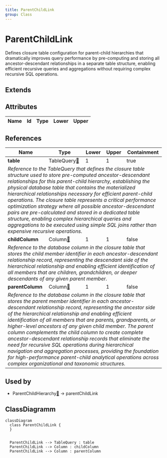 ```yaml
---
title: ParentChildLink
group: Class
---
```


# ParentChildLink<a name="class-parentchildlink"></a>

Defines closure table configuration for parent-child hierarchies that dramatically improves query performance by pre-computing and storing all ancestor-descendant relationships in a separate table structure, enabling efficient recursive queries and aggregations without requiring complex recursive SQL operations.
## Extends

## Attributes

<table>
  <thead>
    <tr>
      <th>Name</th>
      <th>Id</th>
      <th>Type</th>
      <th>Lower</th>
      <th>Upper</th>
    </tr>
  </thead>
  <tbody>
  </tbody>
</table>

## References

<table>
  <thead>
    <tr>
      <th>Name</th>
      <th>Type</th>
      <th>Lower</th>
      <th>Upper</th>
      <th>Containment</th>
    </tr>
  </thead>
  <tbody>
    <tr>
      <td><strong>table</strong></td>
      <td>TableQuery<a href="./class-TableQuery">🔗</a></td>
      <td>1</td>
      <td>1</td>
      <td>true</td>
    </tr>
    <tr>
      <td colspan="5"><em>Reference to the TableQuery that defines the closure table structure used to store pre-computed ancestor-descendant relationships for this parent-child hierarchy, establishing the physical database table that contains the materialized hierarchical relationships necessary for efficient parent-child operations. The closure table represents a critical performance optimization strategy where all possible ancestor-descendant pairs are pre-calculated and stored in a dedicated table structure, enabling complex hierarchical queries and aggregations to be executed using simple SQL joins rather than expensive recursive operations.</em></td>
    </tr>
    <tr>
      <td><strong>childColumn</strong></td>
      <td>Column<a href="./class-Column">🔗</a></td>
      <td>1</td>
      <td>1</td>
      <td>false</td>
    </tr>
    <tr>
      <td colspan="5"><em>Reference to the database column in the closure table that stores the child member identifier in each ancestor-descendant relationship record, representing the descendant side of the hierarchical relationship and enabling efficient identification of all members that are children, grandchildren, or deeper descendants of any given parent member.</em></td>
    </tr>
    <tr>
      <td><strong>parentColumn</strong></td>
      <td>Column<a href="./class-Column">🔗</a></td>
      <td>1</td>
      <td>1</td>
      <td>false</td>
    </tr>
    <tr>
      <td colspan="5"><em>Reference to the database column in the closure table that stores the parent member identifier in each ancestor-descendant relationship record, representing the ancestor side of the hierarchical relationship and enabling efficient identification of all members that are parents, grandparents, or higher-level ancestors of any given child member. The parent column complements the child column to create complete ancestor-descendant relationship records that eliminate the need for recursive SQL operations during hierarchical navigation and aggregation processes, providing the foundation for high-performance parent-child analytical operations across complex organizational and taxonomic structures.</em></td>
    </tr>
  </tbody>
</table>



## Used by

- ParentChildHierarchy[🔗](./class-ParentChildHierarchy) → parentChildLink

## ClassDiagramm

```mermaid
classDiagram
  class ParentChildLink {
  }


  ParentChildLink --> TableQuery : table
  ParentChildLink --> Column : childColumn
  ParentChildLink --> Column : parentColumn

```
